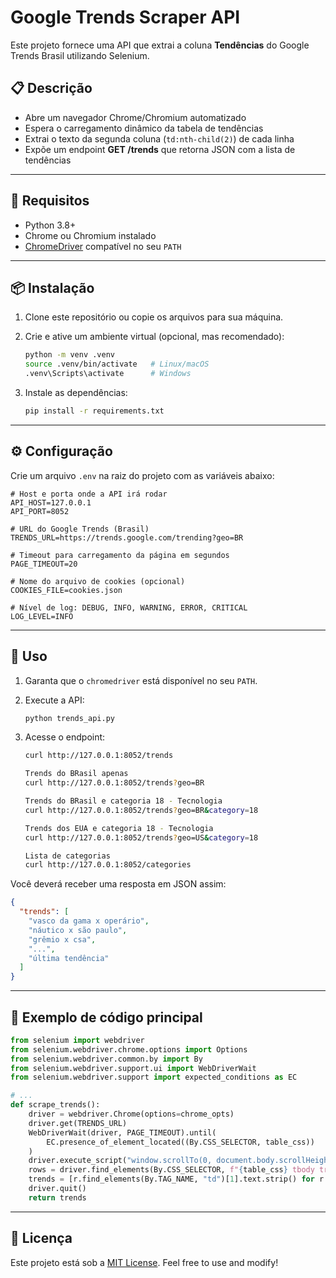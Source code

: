 # Google Trends Scraper API

Este projeto fornece uma API que extrai a coluna **Tendências** do Google Trends Brasil utilizando Selenium.

## 📋 Descrição

- Abre um navegador Chrome/Chromium automatizado
- Espera o carregamento dinâmico da tabela de tendências
- Extrai o texto da segunda coluna (`td:nth-child(2)`) de cada linha
- Expõe um endpoint **GET /trends** que retorna JSON com a lista de tendências

---

## 🔧 Requisitos

- Python 3.8+
- Chrome ou Chromium instalado
- [ChromeDriver](https://sites.google.com/chromium.org/driver/) compatível no seu `PATH`

---

## 📦 Instalação

1. Clone este repositório ou copie os arquivos para sua máquina.
2. Crie e ative um ambiente virtual (opcional, mas recomendado):

   ```bash
   python -m venv .venv
   source .venv/bin/activate   # Linux/macOS
   .venv\Scripts\activate      # Windows
   ```

3. Instale as dependências:

   ```bash
   pip install -r requirements.txt
   ```

---

## ⚙️ Configuração

Crie um arquivo `.env` na raiz do projeto com as variáveis abaixo:

```env
# Host e porta onde a API irá rodar
API_HOST=127.0.0.1
API_PORT=8052

# URL do Google Trends (Brasil)
TRENDS_URL=https://trends.google.com/trending?geo=BR

# Timeout para carregamento da página em segundos
PAGE_TIMEOUT=20

# Nome do arquivo de cookies (opcional)
COOKIES_FILE=cookies.json

# Nível de log: DEBUG, INFO, WARNING, ERROR, CRITICAL
LOG_LEVEL=INFO
```

---

## 🚀 Uso

1. Garanta que o `chromedriver` está disponível no seu `PATH`.
2. Execute a API:

   ```bash
   python trends_api.py
   ```

3. Acesse o endpoint:

   ```bash
   curl http://127.0.0.1:8052/trends
   
   Trends do BRasil apenas
   curl http://127.0.0.1:8052/trends?geo=BR
   
   Trends do BRasil e categoria 18 - Tecnologia
   curl http://127.0.0.1:8052/trends?geo=BR&category=18
   
   Trends dos EUA e categoria 18 - Tecnologia
   curl http://127.0.0.1:8052/trends?geo=US&category=18
   
   Lista de categorias
   curl http://127.0.0.1:8052/categories
   ```

Você deverá receber uma resposta em JSON assim:

```json
{
  "trends": [
    "vasco da gama x operário",
    "náutico x são paulo",
    "grêmio x csa",
    "...",
    "última tendência"
  ]
}
```

---

## 📝 Exemplo de código principal

```python
from selenium import webdriver
from selenium.webdriver.chrome.options import Options
from selenium.webdriver.common.by import By
from selenium.webdriver.support.ui import WebDriverWait
from selenium.webdriver.support import expected_conditions as EC

# ...
def scrape_trends():
    driver = webdriver.Chrome(options=chrome_opts)
    driver.get(TRENDS_URL)
    WebDriverWait(driver, PAGE_TIMEOUT).until(
        EC.presence_of_element_located((By.CSS_SELECTOR, table_css))
    )
    driver.execute_script("window.scrollTo(0, document.body.scrollHeight);")
    rows = driver.find_elements(By.CSS_SELECTOR, f"{table_css} tbody tr")
    trends = [r.find_elements(By.TAG_NAME, "td")[1].text.strip() for r in rows]
    driver.quit()
    return trends
```

---

## 📄 Licença

Este projeto está sob a [MIT License](LICENSE). Feel free to use and modify!

```

```

```

```
